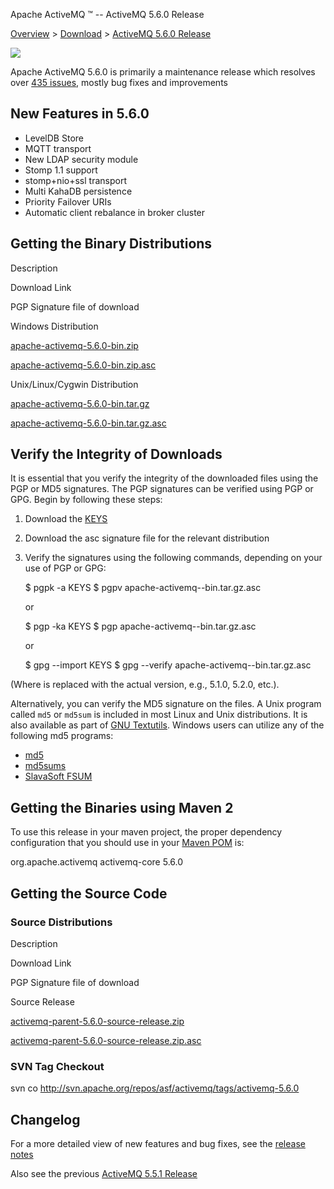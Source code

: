 Apache ActiveMQ ™ -- ActiveMQ 5.6.0 Release 

[Overview](overview.html) > [Download](download.html) > [ActiveMQ 5.6.0 Release](activemq-560-release.html)


![](http://activemq.apache.org/activemq-500-release.data/activemq-5.x-box-reflection.png)

Apache ActiveMQ 5.6.0 is primarily a maintenance release which resolves over [435 issues](https://issues.apache.org/jira/secure/IssueNavigator.jspa?reset=true&jqlQuery=project+%3D+AMQ+AND+fixVersion+%3D+12317974+AND+status+in+%28Resolved%2C+Closed%29+ORDER+BY+priority+DESC), mostly bug fixes and improvements

New Features in 5.6.0
---------------------

*   LevelDB Store
*   MQTT transport
*   New LDAP security module
*   Stomp 1.1 support
*   stomp+nio+ssl transport
*   Multi KahaDB persistence
*   Priority Failover URIs
*   Automatic client rebalance in broker cluster

Getting the Binary Distributions
--------------------------------

Description

Download Link

PGP Signature file of download

Windows Distribution

[apache-activemq-5.6.0-bin.zip](http://archive.apache.org/dist/activemq/apache-activemq/5.6.0/apache-activemq-5.6.0-bin.zip)

[apache-activemq-5.6.0-bin.zip.asc](http://archive.apache.org/dist/activemq/apache-activemq/5.6.0/apache-activemq-5.6.0-bin.zip.asc)

Unix/Linux/Cygwin Distribution

[apache-activemq-5.6.0-bin.tar.gz](http://archive.apache.org/dist/activemq/apache-activemq/5.6.0/apache-activemq-5.6.0-bin.tar.gz)

[apache-activemq-5.6.0-bin.tar.gz.asc](http://archive.apache.org/dist/activemq/apache-activemq/5.6.0/apache-activemq-5.6.0-bin.tar.gz.asc)

Verify the Integrity of Downloads
---------------------------------

It is essential that you verify the integrity of the downloaded files using the PGP or MD5 signatures. The PGP signatures can be verified using PGP or GPG. Begin by following these steps:

1.  Download the [KEYS](http://www.apache.org/dist/activemq/KEYS)
2.  Download the asc signature file for the relevant distribution
3.  Verify the signatures using the following commands, depending on your use of PGP or GPG:
    
    $ pgpk -a KEYS
    $ pgpv apache-activemq-<version>-bin.tar.gz.asc
    
    or
    
    $ pgp -ka KEYS
    $ pgp apache-activemq-<version>-bin.tar.gz.asc
    
    or
    
    $ gpg --import KEYS
    $ gpg --verify apache-activemq-<version>-bin.tar.gz.asc
    

(Where <version> is replaced with the actual version, e.g., 5.1.0, 5.2.0, etc.).

Alternatively, you can verify the MD5 signature on the files. A Unix program called `md5` or `md5sum` is included in most Linux and Unix distributions. It is also available as part of [GNU Textutils](http://www.gnu.org/software/textutils/textutils.html). Windows users can utilize any of the following md5 programs:

*   [md5](http://www.fourmilab.ch/md5/)
*   [md5sums](http://www.pc-tools.net/win32/md5sums/)
*   [SlavaSoft FSUM](http://www.slavasoft.com/fsum/)

Getting the Binaries using Maven 2
----------------------------------

To use this release in your maven project, the proper dependency configuration that you should use in your [Maven POM](http://maven.apache.org/guides/introduction/introduction-to-the-pom.html) is:

<dependency>
  <groupId>org.apache.activemq</groupId>
  <artifactId>activemq-core</artifactId>
  <version>5.6.0</version>
</dependency>

Getting the Source Code
-----------------------

### Source Distributions

Description

Download Link

PGP Signature file of download

Source Release

[activemq-parent-5.6.0-source-release.zip](http://archive.apache.org/dist/activemq/apache-activemq/5.6.0/activemq-parent-5.6.0-source-release.zip)

[activemq-parent-5.6.0-source-release.zip.asc](http://archive.apache.org/dist/activemq/apache-activemq/5.6.0/activemq-parent-5.6.0-source-release.zip.asc)

### SVN Tag Checkout

svn co http://svn.apache.org/repos/asf/activemq/tags/activemq-5.6.0

Changelog
---------

For a more detailed view of new features and bug fixes, see the [release notes](https://issues.apache.org/jira/secure/ReleaseNote.jspa?projectId=12311210&version=12317974)

Also see the previous [ActiveMQ 5.5.1 Release](activemq-551-release.html)

